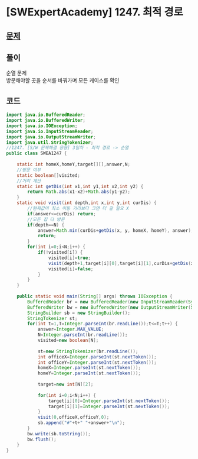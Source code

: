 # [SWExpertAcademy] 1247. 최적 경로
## [문제](https://swexpertacademy.com/main/code/problem/problemDetail.do?contestProbId=AV15OZ4qAPICFAYD&categoryId=AV15OZ4qAPICFAYD&categoryType=CODE&problemTitle=1247&orderBy=FIRST_REG_DATETIME&selectCodeLang=ALL&select-1=&pageSize=10&pageIndex=1)  
## 풀이  
순열 문제  
방문해야할 곳을 순서를 바꿔가며 모든 케이스를 확인

## 코드
```java
import java.io.BufferedReader;
import java.io.BufferedWriter;
import java.io.IOException;
import java.io.InputStreamReader;
import java.io.OutputStreamWriter;
import java.util.StringTokenizer;
//1247. [S/W 문제해결 응용] 3일차 - 최적 경로 -> 순열
public class SWEA1247 {
	
	static int homeX,homeY,target[][],answer,N;
	//방문 여부
	static boolean[]visited;
	//거리 계산
	static int getDis(int x1,int y1,int x2,int y2) {
		return Math.abs(x1-x2)+Math.abs(y1-y2);
	}
	static void visit(int depth,int x,int y,int curDis) {
		//현재값이 최소 이동 거리보다 크면 더 갈 필요 X
		if(answer<=curDis) return;
		//모든 집 다 방문
		if(depth==N) {
			answer=Math.min(curDis+getDis(x, y, homeX, homeY), answer);
			return;
		}
		for(int i=0;i<N;i++) {
			if(!visited[i]) {
				visited[i]=true;
				visit(depth+1,target[i][0],target[i][1],curDis+getDis(x, y, target[i][0], target[i][1]));
				visited[i]=false;
			}
		}
	}
	
	public static void main(String[] args) throws IOException {
		BufferedReader br = new BufferedReader(new InputStreamReader(System.in));
		BufferedWriter bw = new BufferedWriter(new OutputStreamWriter(System.out));
		StringBuilder sb = new StringBuilder();
		StringTokenizer st;
		for(int t=1,T=Integer.parseInt(br.readLine());t<=T;t++) {	
			answer=Integer.MAX_VALUE;
			N=Integer.parseInt(br.readLine());
			visited=new boolean[N];
			
			st=new StringTokenizer(br.readLine());
			int officeX=Integer.parseInt(st.nextToken());
			int officeY=Integer.parseInt(st.nextToken());
			homeX=Integer.parseInt(st.nextToken());
			homeY=Integer.parseInt(st.nextToken());
			
			target=new int[N][2];
			
			for(int i=0;i<N;i++) {
				target[i][0]=Integer.parseInt(st.nextToken());
				target[i][1]=Integer.parseInt(st.nextToken());		
			}
			visit(0,officeX,officeY,0);
			sb.append("#"+t+" "+answer+"\n");
		}
		bw.write(sb.toString());
		bw.flush();
	}
}
```